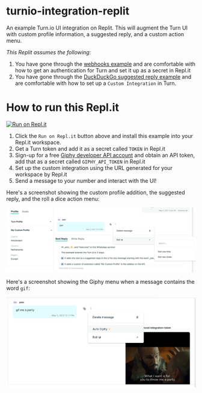 # turnio-integration-replit

An example Turn.io UI integration on Replit. This will augment the Turn UI with custom profile information, a suggested reply, and a custom action menu.

*This Replit assumes the following*:

1. You have gone through the [webhooks example](https://github.com/turnhub/turnio-webhooks-replit) and are comfortable with how to get an authentication for Turn and set it up as a secret in Repl.it
2. You have gone through the [DuckDuckGo suggested reply example](https://github.com/turnhub/turnio-duckduckgo-replit) and are comfortable with how to set up a `Custom Integration` in Turn.

# How to run this Repl.it

[![Run on Repl.it](https://repl.it/badge/github/turnhub/turnio-integration-replit)](https://repl.it/github/turnhub/turnio-integration-replit)

1. Click the `Run on Repl.it` button above and install this example into your Repl.it workspace.
2. Get a Turn token and add it as a secret called `TOKEN` in Repl.it
3. Sign-up for a free [Giphy developer API account](https://developers.giphy.com) and obtain an API token, add that as a secret called `GIPHY_API_TOKEN` in Repl.it
4. Set up the custom integration using the URL generated for your workspace by Repl.it
5. Send a message to your number and interact with the UI!

Here's a screenshot showing the custom profile addition, the suggested reply, and the roll a dice action menu:

![screenshot1](./screenshot-integration-01.png)

Here's a screenshot showing the Giphy menu when a message contains the word `gif`:

![screenshot2](./screenshot-integration-02.png)
